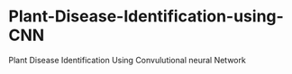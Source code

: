 # Plant-Disease-Identification-using-CNN
Plant Disease Identification Using Convulutional neural Network
